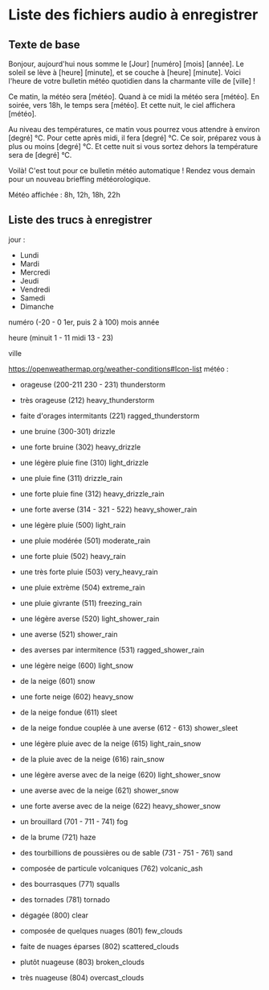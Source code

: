 # Liste des fichiers audio à enregistrer

## Texte de base
Bonjour, aujourd'hui nous somme le [Jour] [numéro] [mois] [année]. Le soleil se lève à [heure] [minute], et se couche à [heure] [minute]. Voici l'heure de votre bulletin météo quotidien dans la charmante ville de [ville] !

Ce matin, la météo sera [météo]. Quand à ce midi la météo sera [météo]. En soirée, vers 18h, le temps sera [météo]. Et cette nuit, le ciel affichera [météo].

Au niveau des températures, ce matin vous pourrez vous attendre à environ [degré] °C. Pour cette après midi, il fera [degré] °C. Ce soir, préparez vous à plus ou moins [degré] °C. Et cette nuit si vous sortez dehors la température sera de [degré] °C.

Voilà! C'est tout pour ce bulletin météo automatique ! Rendez vous demain pour un nouveau brieffing météorologique. 

Météo affichée : 8h, 12h, 18h, 22h

## Liste des trucs à enregistrer
jour :
- Lundi
- Mardi
- Mercredi
- Jeudi
- Vendredi
- Samedi
- Dimanche

numéro (-20 - 0 1er, puis 2 à 100)
mois
année

heure (minuit 1 - 11 midi 13 - 23)

ville

https://openweathermap.org/weather-conditions#Icon-list
météo :
- orageuse (200-211 230 - 231) 					thunderstorm
- très orageuse (212) 							heavy_thunderstorm
- faite d'orages intermitants (221) 			ragged_thunderstorm
- une bruine (300-301)							drizzle
- une forte bruine (302)						heavy_drizzle
- une légère pluie fine (310)					light_drizzle
- une pluie fine (311)							drizzle_rain
- une forte pluie fine (312)					heavy_drizzle_rain
- une forte averse (314 - 321 - 522)			heavy_shower_rain
- une légère pluie (500)						light_rain
- une pluie modérée (501)						moderate_rain
- une forte pluie (502)							heavy_rain
- une très forte pluie (503)					very_heavy_rain
- une pluie extrème (504)						extreme_rain
- une pluie givrante (511)						freezing_rain
- une légère averse (520)						light_shower_rain
- une averse (521)								shower_rain
- des averses par intermitence (531)			ragged_shower_rain
- une légère neige (600)						light_snow
- de la neige (601)								snow
- une forte neige (602)							heavy_snow
- de la neige fondue (611)						sleet
- de la neige fondue couplée à une averse (612 - 613) shower_sleet
- une légère pluie avec de la neige (615)		light_rain_snow		
- de la pluie avec de la neige (616)			rain_snow
- une légère averse avec de la neige (620)		light_shower_snow
- une averse avec de la neige (621)				shower_snow
- une forte averse avec de la neige (622)		heavy_shower_snow

- un brouillard (701 - 711 - 741)				fog
- de la brume (721)								haze
- des tourbillions de poussières ou de sable (731 - 751 - 761) sand
- composée de particule volcaniques (762)		volcanic_ash
- des bourrasques (771)							squalls
- des tornades (781)							tornado

- dégagée (800)									clear
- composée de quelques nuages (801)				few_clouds
- faite de nuages éparses (802)					scattered_clouds
- plutôt nuageuse (803)							broken_clouds
- très nuageuse (804)							overcast_clouds